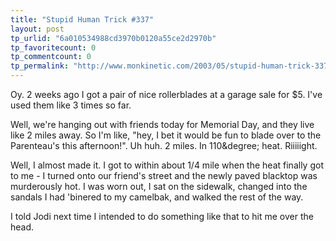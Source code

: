 ```yaml
---
title: "Stupid Human Trick #337"
layout: post
tp_urlid: "6a010534988cd3970b0120a55ce2d2970b"
tp_favoritecount: 0
tp_commentcount: 0
tp_permalink: "http://www.monkinetic.com/2003/05/stupid-human-trick-337.html"
---
```

Oy. 2 weeks ago I got a pair of nice rollerblades at a garage sale for $5. I&#39;ve used them like 3 times so far.

Well, we&#39;re hanging out with friends today for Memorial Day, and they live like 2 miles away. So I&#39;m like, &quot;hey, I bet it would be fun to blade over to the Parenteau&#39;s this afternoon!&quot;. Uh huh. 2 miles. In 110&degree; heat. Riiiiight.

Well, I almost made it. I got to within about 1/4 mile when the heat finally got to me - I turned onto our friend&#39;s street and the newly paved blacktop was murderously hot. I was worn out, I sat on the sidewalk, changed into the sandals I had 'binered to my camelbak, and walked the rest of the way.

I told Jodi next time I intended to do something like that to hit me over the head.
